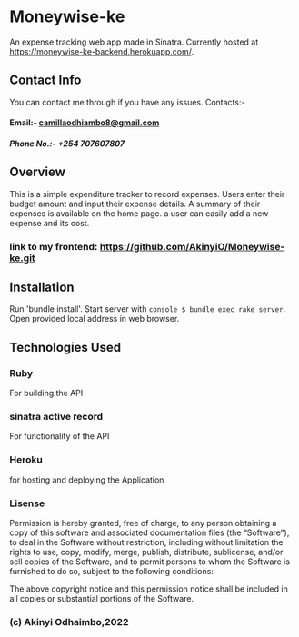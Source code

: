 

# Moneywise-ke

An expense tracking web app made in Sinatra. Currently hosted at https://moneywise-ke-backend.herokuapp.com/.

## Contact Info
You can contact me through if you have any issues. Contacts:-

#### Email:- camillaodhiambo8@gmail.com

##### Phone No.:- +254 707607807

## Overview
This is a simple expenditure tracker to record expenses. Users enter their budget amount and input their expense details. A summary of their expenses is available on the home page. 
a user can easily add a new expense and its cost.

### link to my frontend:  https://github.com/AkinyiO/Moneywise-ke.git

## Installation
Run 'bundle install'. Start server with ```console $ bundle exec rake server```. Open provided local address in web browser.

## Technologies Used

### Ruby
For building the API

### sinatra active record
For functionality of the API

### Heroku
for hosting and deploying the Application

### Lisense
Permission is hereby granted, free of charge, to any person obtaining a copy of this software and associated documentation files (the “Software”), to deal in the Software without restriction, including without limitation the rights to use, copy, modify, merge, publish, distribute, sublicense, and/or sell copies of the Software, and to permit persons to whom the Software is furnished to do so, subject to the following conditions:

The above copyright notice and this permission notice shall be included in all copies or substantial portions of the Software.

### (c) Akinyi Odhaimbo,2022

